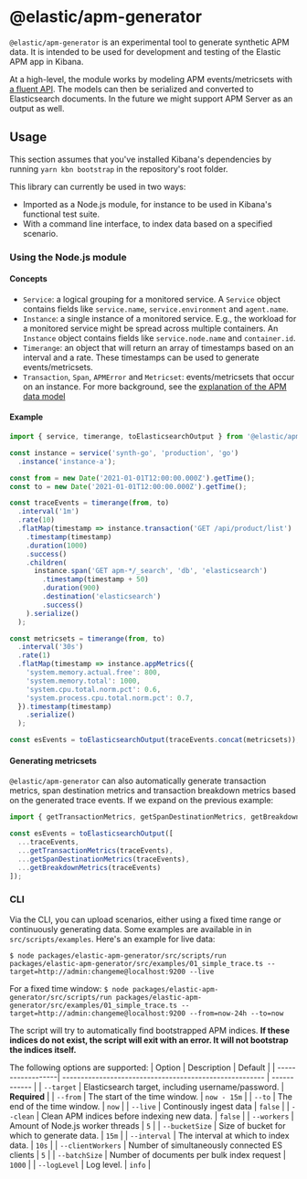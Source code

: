 # @elastic/apm-generator

`@elastic/apm-generator` is an experimental tool to generate synthetic APM data. It is intended to be used for development and testing of the Elastic APM app in Kibana. 

At a high-level, the module works by modeling APM events/metricsets with [a fluent API](https://en.wikipedia.org/wiki/Fluent_interface). The models can then be serialized and converted to Elasticsearch documents. In the future we might support APM Server as an output as well.

## Usage

This section assumes that you've installed Kibana's dependencies by running `yarn kbn bootstrap` in the repository's root folder.

This library can currently be used in two ways:

- Imported as a Node.js module, for instance to be used in Kibana's functional test suite.
- With a command line interface, to index data based on a specified scenario.

### Using the Node.js module

#### Concepts

- `Service`: a logical grouping for a monitored service. A `Service` object contains fields like `service.name`, `service.environment` and `agent.name`.
- `Instance`: a single instance of a monitored service. E.g., the workload for a monitored service might be spread across multiple containers. An `Instance` object contains fields like `service.node.name` and `container.id`.
- `Timerange`: an object that will return an array of timestamps based on an interval and a rate. These timestamps can be used to generate events/metricsets.
- `Transaction`, `Span`, `APMError` and `Metricset`: events/metricsets that occur on an instance. For more background, see the [explanation of the APM data model](https://www.elastic.co/guide/en/apm/get-started/7.15/apm-data-model.html)


#### Example

```ts
import { service, timerange, toElasticsearchOutput } from '@elastic/apm-generator';

const instance = service('synth-go', 'production', 'go')
  .instance('instance-a');

const from = new Date('2021-01-01T12:00:00.000Z').getTime();
const to = new Date('2021-01-01T12:00:00.000Z').getTime();

const traceEvents = timerange(from, to)
  .interval('1m')
  .rate(10)
  .flatMap(timestamp => instance.transaction('GET /api/product/list')
    .timestamp(timestamp)
    .duration(1000)
    .success()
    .children(
      instance.span('GET apm-*/_search', 'db', 'elasticsearch')
        .timestamp(timestamp + 50)
        .duration(900)
        .destination('elasticsearch')
        .success()
    ).serialize()
  );

const metricsets = timerange(from, to)
  .interval('30s')
  .rate(1)
  .flatMap(timestamp => instance.appMetrics({
    'system.memory.actual.free': 800,
    'system.memory.total': 1000,
    'system.cpu.total.norm.pct': 0.6,
    'system.process.cpu.total.norm.pct': 0.7,
  }).timestamp(timestamp)
    .serialize()
  );

const esEvents = toElasticsearchOutput(traceEvents.concat(metricsets));
```

#### Generating metricsets

`@elastic/apm-generator` can also automatically generate transaction metrics, span destination metrics and transaction breakdown metrics based on the generated trace events. If we expand on the previous example:

```ts
import { getTransactionMetrics, getSpanDestinationMetrics, getBreakdownMetrics } from '@elastic/apm-generator';

const esEvents = toElasticsearchOutput([
  ...traceEvents,
  ...getTransactionMetrics(traceEvents),
  ...getSpanDestinationMetrics(traceEvents),
  ...getBreakdownMetrics(traceEvents)
]);
```

### CLI

Via the CLI, you can upload scenarios, either using a fixed time range or continuously generating data. Some examples are available in in `src/scripts/examples`. Here's an example for live data:

`$ node packages/elastic-apm-generator/src/scripts/run packages/elastic-apm-generator/src/examples/01_simple_trace.ts --target=http://admin:changeme@localhost:9200 --live`

For a fixed time window:
`$ node packages/elastic-apm-generator/src/scripts/run packages/elastic-apm-generator/src/examples/01_simple_trace.ts --target=http://admin:changeme@localhost:9200 --from=now-24h --to=now`

The script will try to automatically find bootstrapped APM indices. __If these indices do not exist, the script will exit with an error. It will not bootstrap the indices itself.__

The following options are supported:
| Option            | Description                                             | Default      |
| ------------------| ------------------------------------------------------- | ------------ |
| `--target`        | Elasticsearch target, including username/password.      | **Required** |
| `--from`          | The start of the time window.                           | `now - 15m`  |
| `--to`            | The end of the time window.                             | `now`        |
| `--live`          | Continously ingest data                                 | `false`      |
| `--clean`         | Clean APM indices before indexing new data.             | `false`      |
| `--workers`       | Amount of Node.js worker threads                        | `5`          |
| `--bucketSize`    | Size of bucket for which to generate data.              | `15m`        |
| `--interval`      | The interval at which to index data.                    | `10s`        |
| `--clientWorkers` | Number of simultaneously connected ES clients           | `5`          |
| `--batchSize`     | Number of documents per bulk index request              | `1000`       |
| `--logLevel`      | Log level.                                              | `info`       |

